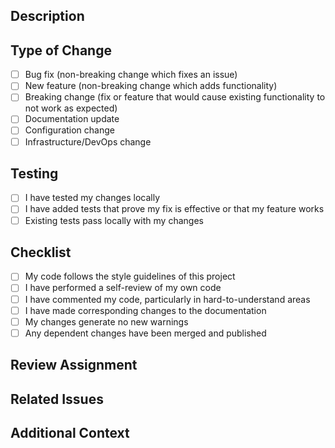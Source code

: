 ## Description
<!-- Provide a brief description of your changes -->

## Type of Change
- [ ] Bug fix (non-breaking change which fixes an issue)
- [ ] New feature (non-breaking change which adds functionality)
- [ ] Breaking change (fix or feature that would cause existing functionality to not work as expected)
- [ ] Documentation update
- [ ] Configuration change
- [ ] Infrastructure/DevOps change

## Testing
- [ ] I have tested my changes locally
- [ ] I have added tests that prove my fix is effective or that my feature works
- [ ] Existing tests pass locally with my changes

## Checklist
- [ ] My code follows the style guidelines of this project
- [ ] I have performed a self-review of my own code
- [ ] I have commented my code, particularly in hard-to-understand areas
- [ ] I have made corresponding changes to the documentation
- [ ] My changes generate no new warnings
- [ ] Any dependent changes have been merged and published

## Review Assignment
<!-- MOTEB1989 should be automatically assigned as a reviewer via CODEOWNERS -->
<!-- If not automatically assigned, please manually request @MOTEB1989 as reviewer -->

## Related Issues
<!-- Link to any related issues using "Fixes #issue-number" or "Closes #issue-number" -->

## Additional Context
<!-- Add any other context, screenshots, or information about the pull request here -->